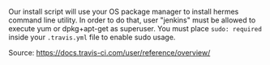 Our install script will use your OS package manager to install hermes command line utility. In order to do that, user "jenkins" must be allowed to execute yum or dpkg+apt-get as superuser.
You must place `sudo: required` inside your `.travis.yml` file to enable sudo usage. 

Source: https://docs.travis-ci.com/user/reference/overview/